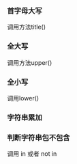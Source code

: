 
### 首字母大写

调用方法title()

### 全大写

调用方法upper()

### 全小写

调用lower()

### 字符串累加

### 判断字符串包不包含

调用 in 或者 not in 